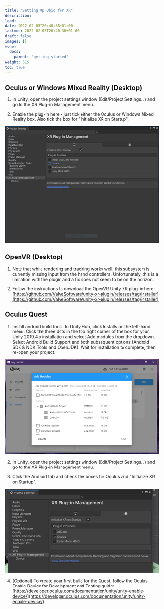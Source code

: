 ```yaml
---
title: "Setting Up Ubiq for XR"
description: 
lead: 
date: 2022-02-05T20:40:38+01:00
lastmod: 2022-02-05T20:40:38+01:00
draft: false
images: []
menu:
  docs:
    parent: "getting-started"
weight: 515
toc: true
---
```


## Oculus or Windows Mixed Reality (Desktop)

1. In Unity, open the project settings window (Edit/Project Settings...) and go to the XR Plug-in Management menu.

2. Enable the plug-in here - just tick either the Oculus or Windows Mixed Reality box. Also tick the box for "Initialize XR on Startup".

![xr-plugin-management](xr-plugin-management.png)

## OpenVR (Desktop)

1. Note that while rendering and tracking works well, this subsystem is currently missing input from the hand controllers. Unfortunately, this is a limitation with the plugin and a fix does not seem to be on the horizon.

2. Follow the instructions to download the OpenVR Unity XR plug-in here: [https://github.com/ValveSoftware/unity-xr-plugin/releases/tag/installer](https://github.com/ValveSoftware/unity-xr-plugin/releases/tag/installer)



## Oculus Quest

1. Install android build tools. In Unity Hub, click Installs on the left-hand menu. Click the three dots in the top right corner of the box for your Unity 2019.4.x installation and select Add modules from the dropdown. Select Android Build Support and both subsequent options (Android SDK & NDK Tools and OpenJDK). Wait for installation to complete, then re-open your project.

![add-modules](add-modules.png)

2. In Unity, open the project settings window (Edit/Project Settings...) and go to the XR Plug-in Management menu.

3. Click the Android tab and check the boxes for Oculus and "Initialize XR on Startup".

![xr-plugin-management2](xr-plugin-management2.png)

4. (Optional) To create your first build for the Quest, follow the Oculus Enable Device for Development and Testing guide: [https://developer.oculus.com/documentation/unity/unity-enable-device/](https://developer.oculus.com/documentation/unity/unity-enable-device/)


